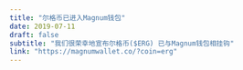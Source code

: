 ```yaml
---
title: "尔格币已进入Magnum钱包"
date: 2019-07-11
draft: false
subtitle: "我们很荣幸地宣布尔格币($ERG) 已与Magnum钱包相挂钩"
link: "https://magnumwallet.co/?coin=erg"
---
```

